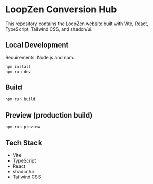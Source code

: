 # LoopZen Conversion Hub

This repository contains the LoopZen website built with Vite, React, TypeScript, Tailwind CSS, and shadcn/ui.

## Local Development

Requirements: Node.js and npm.

```bash
npm install
npm run dev
```

## Build

```bash
npm run build
```

## Preview (production build)

```bash
npm run preview
```

## Tech Stack

- Vite
- TypeScript
- React
- shadcn/ui
- Tailwind CSS
